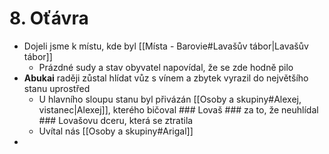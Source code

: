 # 8. Oťávra
- Dojeli jsme k místu, kde byl [[Místa - Barovie#Lavašův tábor|Lavašův tábor]]
	- Prázdné sudy a stav obyvatel napovídal, že se zde hodně pilo
- **Abukai** raději zůstal hlídat vůz s vínem a zbytek vyrazil do největšího stanu uprostřed
	- U hlavního sloupu stanu byl přivázán [[Osoby a skupiny#Alexej, vistanec|Alexej]], kterého bičoval ### Lovaš ### za to, že neuhlídal ### Lovašovu dceru, která se ztratila
	- Uvítal nás [[Osoby a skupiny#Arigal]] 
- 